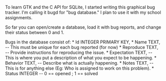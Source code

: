 To learn GTK and the C API for SQLite, I started writing this graphical bug tracker.
I'm calling it bugd for "bug database." I plan to use it with my school assignments.

So far you can open/create a database, load it with bug reports, and change their status
between 0 and 1.

Bugs in the database consist of:
    * Id INTEGER PRIMARY KEY,
    * Name TEXT,          -- This must be unique for each bug reported (for now)
    * Reproduce TEXT,     -- Provide instructions for reproducing the issue.
    * Expectation TEXT,   -- This is where you put a description of what you expect to be happening.
    * Behavior TEXT,      -- Describe what is actually happening.
    * Notes TEXT,         -- This is for anything else (Eg: Who is assigned to work on this problem).
    * Status INTEGER      -- 0 == opened ; 1 == solved
